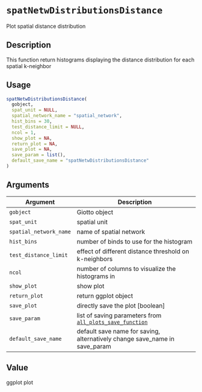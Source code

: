 # `spatNetwDistributionsDistance`

Plot spatial distance distribution


## Description

This function return histograms displaying the distance distribution for each spatial k-neighbor


## Usage

```r
spatNetwDistributionsDistance(
  gobject,
  spat_unit = NULL,
  spatial_network_name = "spatial_network",
  hist_bins = 30,
  test_distance_limit = NULL,
  ncol = 1,
  show_plot = NA,
  return_plot = NA,
  save_plot = NA,
  save_param = list(),
  default_save_name = "spatNetwDistributionsDistance"
)
```


## Arguments

Argument      |Description
------------- |----------------
`gobject`     |     Giotto object
`spat_unit`     |     spatial unit
`spatial_network_name`     |     name of spatial network
`hist_bins`     |     number of binds to use for the histogram
`test_distance_limit`     |     effect of different distance threshold on k-neighbors
`ncol`     |     number of columns to visualize the histograms in
`show_plot`     |     show plot
`return_plot`     |     return ggplot object
`save_plot`     |     directly save the plot [boolean]
`save_param`     |     list of saving parameters from [`all_plots_save_function`](#allplotssavefunction)
`default_save_name`     |     default save name for saving, alternatively change save_name in save_param


## Value

ggplot plot


